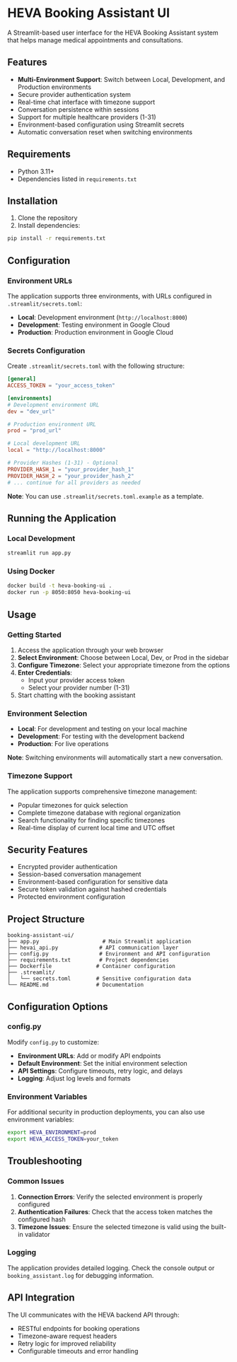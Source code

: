 # HEVA Booking Assistant UI

A Streamlit-based user interface for the HEVA Booking Assistant system that helps manage medical appointments and consultations.

## Features

- **Multi-Environment Support**: Switch between Local, Development, and Production environments
- Secure provider authentication system
- Real-time chat interface with timezone support
- Conversation persistence within sessions
- Support for multiple healthcare providers (1-31)
- Environment-based configuration using Streamlit secrets
- Automatic conversation reset when switching environments

## Requirements

- Python 3.11+
- Dependencies listed in `requirements.txt`

## Installation

1. Clone the repository
2. Install dependencies:
```bash
pip install -r requirements.txt
```

## Configuration

### Environment URLs

The application supports three environments, with URLs configured in `.streamlit/secrets.toml`:

- **Local**: Development environment (`http://localhost:8000`)
- **Development**: Testing environment in Google Cloud
- **Production**: Production environment in Google Cloud

### Secrets Configuration

Create `.streamlit/secrets.toml` with the following structure:

```toml
[general]
ACCESS_TOKEN = "your_access_token"

[environments]
# Development environment URL
dev = "dev_url"

# Production environment URL  
prod = "prod_url"

# Local development URL
local = "http://localhost:8000"

# Provider Hashes (1-31) - Optional
PROVIDER_HASH_1 = "your_provider_hash_1"
PROVIDER_HASH_2 = "your_provider_hash_2"
# ... continue for all providers as needed
```

**Note**: You can use `.streamlit/secrets.toml.example` as a template.

## Running the Application

### Local Development
```bash
streamlit run app.py
```

### Using Docker
```bash
docker build -t heva-booking-ui .
docker run -p 8050:8050 heva-booking-ui
```

## Usage

### Getting Started

1. Access the application through your web browser
2. **Select Environment**: Choose between Local, Dev, or Prod in the sidebar
3. **Configure Timezone**: Select your appropriate timezone from the options
4. **Enter Credentials**: 
   - Input your provider access token
   - Select your provider number (1-31)
5. Start chatting with the booking assistant

### Environment Selection

- **Local**: For development and testing on your local machine
- **Development**: For testing with the development backend
- **Production**: For live operations

**Note**: Switching environments will automatically start a new conversation.

### Timezone Support

The application supports comprehensive timezone management:
- Popular timezones for quick selection
- Complete timezone database with regional organization
- Search functionality for finding specific timezones
- Real-time display of current local time and UTC offset

## Security Features

- Encrypted provider authentication
- Session-based conversation management
- Environment-based configuration for sensitive data
- Secure token validation against hashed credentials
- Protected environment configuration

## Project Structure

```
booking-assistant-ui/
├── app.py                    # Main Streamlit application
├── hevai_api.py             # API communication layer
├── config.py                # Environment and API configuration
├── requirements.txt         # Project dependencies
├── Dockerfile              # Container configuration
├── .streamlit/
│   └── secrets.toml        # Sensitive configuration data
└── README.md               # Documentation
```

## Configuration Options

### config.py

Modify `config.py` to customize:

- **Environment URLs**: Add or modify API endpoints
- **Default Environment**: Set the initial environment selection
- **API Settings**: Configure timeouts, retry logic, and delays
- **Logging**: Adjust log levels and formats

### Environment Variables

For additional security in production deployments, you can also use environment variables:

```bash
export HEVA_ENVIRONMENT=prod
export HEVA_ACCESS_TOKEN=your_token
```

## Troubleshooting

### Common Issues

1. **Connection Errors**: Verify the selected environment is properly configured
2. **Authentication Failures**: Check that the access token matches the configured hash
3. **Timezone Issues**: Ensure the selected timezone is valid using the built-in validator

### Logging

The application provides detailed logging. Check the console output or `booking_assistant.log` for debugging information.

## API Integration

The UI communicates with the HEVA backend API through:
- RESTful endpoints for booking operations
- Timezone-aware request headers
- Retry logic for improved reliability
- Configurable timeouts and error handling


